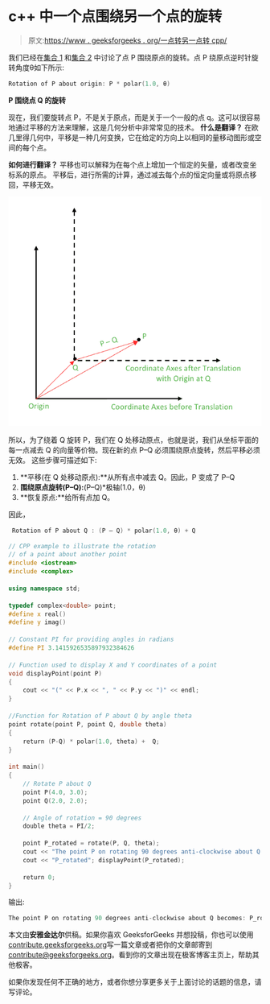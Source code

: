 # c++ 中一个点围绕另一个点的旋转

> 原文:[https://www . geeksforgeeks . org/一点转另一点转 cpp/](https://www.geeksforgeeks.org/rotation-of-a-point-about-another-point-in-cpp/)

我们已经在[集合 1](https://www.geeksforgeeks.org/geometry-using-complex-numbers-stdcomplex-in-c/) 和[集合 2](https://www.geeksforgeeks.org/geometry-using-complex-numbers-c-set-2/) 中讨论了点 P 围绕原点的旋转。点 P 绕原点逆时针旋转角度θ如下所示:

```cpp
Rotation of P about origin: P * polar(1.0, θ)

```

**P 围绕点 Q 的旋转**

现在，我们要旋转点 P，不是关于原点，而是关于一个一般的点 q。这可以很容易地通过平移的方法来理解，这是几何分析中非常常见的技术。
**什么是翻译？**
在欧几里得几何中，平移是一种几何变换，它在给定的方向上以相同的量移动图形或空间的每个点。

**如何进行翻译？**
平移也可以解释为在每个点上增加一个恒定的矢量，或者改变坐标系的原点。
平移后，进行所需的计算，通过减去每个点的恒定向量或将原点移回，平移无效。

![Translation of Coordinate Axes](img/89f606345d0d28f45f5c58c97451b7fa.png)

所以，为了绕着 Q 旋转 P，我们在 Q 处移动原点，也就是说，我们从坐标平面的每一点减去 Q 的向量等价物。现在新的点 P–Q 必须围绕原点旋转，然后平移必须无效。
这些步骤可描述如下:

1.  **平移(在 Q 处移动原点):**从所有点中减去 Q。因此，P 变成了 P–Q
2.  **围绕原点旋转(P–Q):**(P–Q)*极轴(1.0，θ)
3.  **恢复原点:**给所有点加 Q。

因此，

```cpp
 Rotation of P about Q : (P – Q) * polar(1.0, θ) + Q

```

```cpp
// CPP example to illustrate the rotation 
// of a point about another point
#include <iostream>
#include <complex>

using namespace std;

typedef complex<double> point;
#define x real()
#define y imag()

// Constant PI for providing angles in radians
#define PI 3.1415926535897932384626

// Function used to display X and Y coordinates of a point
void displayPoint(point P)
{
    cout << "(" << P.x << ", " << P.y << ")" << endl;
}

//Function for Rotation of P about Q by angle theta
point rotate(point P, point Q, double theta)
{
    return (P-Q) * polar(1.0, theta) +  Q;
}

int main()
{
    // Rotate P about Q
    point P(4.0, 3.0);
    point Q(2.0, 2.0);

    // Angle of rotation = 90 degrees
    double theta = PI/2;

    point P_rotated = rotate(P, Q, theta);
    cout << "The point P on rotating 90 degrees anti-clockwise about Q becomes:";
    cout << "P_rotated"; displayPoint(P_rotated);

    return 0;
}
```

输出:

```cpp
The point P on rotating 90 degrees anti-clockwise about Q becomes: P_rotated(1, 4)

```

本文由**安雅金达尔**供稿。如果你喜欢 GeeksforGeeks 并想投稿，你也可以使用[contribute.geeksforgeeks.org](http://www.contribute.geeksforgeeks.org)写一篇文章或者把你的文章邮寄到 contribute@geeksforgeeks.org。看到你的文章出现在极客博客主页上，帮助其他极客。

如果你发现任何不正确的地方，或者你想分享更多关于上面讨论的话题的信息，请写评论。